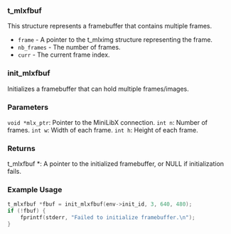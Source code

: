 ### t_mlxfbuf
This structure represents a framebuffer that contains multiple frames.

- `frame` - A pointer to the t_mlximg structure representing the frame.
- `nb_frames` - The number of frames.
- `curr` - The current frame index.

### init_mlxfbuf
Initializes a framebuffer that can hold multiple frames/images.

### Parameters
`void *mlx_ptr`: Pointer to the MiniLibX connection.
`int n`: Number of frames.
`int w`: Width of each frame.
`int h`: Height of each frame.

### Returns
t_mlxfbuf *: A pointer to the initialized framebuffer, or NULL if initialization fails.

### Example Usage
```c
t_mlxfbuf *fbuf = init_mlxfbuf(env->init_id, 3, 640, 480);
if (!fbuf) {
    fprintf(stderr, "Failed to initialize framebuffer.\n");
}
```
